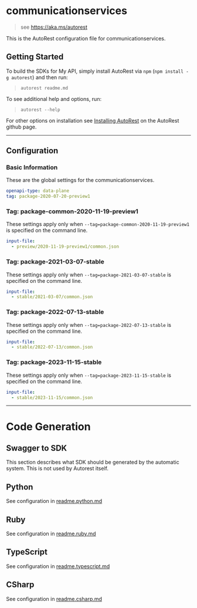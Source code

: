 # communicationservices

> see https://aka.ms/autorest

This is the AutoRest configuration file for communicationservices.

## Getting Started

To build the SDKs for My API, simply install AutoRest via `npm` (`npm install -g autorest`) and then run:

> `autorest readme.md`

To see additional help and options, run:

> `autorest --help`

For other options on installation see [Installing AutoRest](https://aka.ms/autorest/install) on the AutoRest github page.

---

## Configuration

### Basic Information

These are the global settings for the communicationservices.

```yaml
openapi-type: data-plane
tag: package-2020-07-20-preview1
```


### Tag: package-common-2020-11-19-preview1

These settings apply only when `--tag=package-common-2020-11-19-preview1` is specified on the command line.

```yaml $(tag) == 'package-common-2020-11-19-preview1'
input-file:
  - preview/2020-11-19-preview1/common.json
```

### Tag: package-2021-03-07-stable
These settings apply only when `--tag=package-2021-03-07-stable` is specified on the command line.

```yaml $(tag) == 'package-2021-03-07-stable'
input-file:
  - stable/2021-03-07/common.json
```

### Tag: package-2022-07-13-stable
These settings apply only when `--tag=package-2022-07-13-stable` is specified on the command line.

```yaml $(tag) == 'package-2022-07-13-stable'
input-file:
  - stable/2022-07-13/common.json
```

### Tag: package-2023-11-15-stable
These settings apply only when `--tag=package-2023-11-15-stable` is specified on the command line.

```yaml $(tag) == 'package-2023-11-15-stable'
input-file:
  - stable/2023-11-15/common.json
```

---

# Code Generation

## Swagger to SDK

This section describes what SDK should be generated by the automatic system.
This is not used by Autorest itself.

## Python

See configuration in [readme.python.md](./readme.python.md)

## Ruby

See configuration in [readme.ruby.md](./readme.ruby.md)

## TypeScript

See configuration in [readme.typescript.md](./readme.typescript.md)

## CSharp

See configuration in [readme.csharp.md](./readme.csharp.md)
